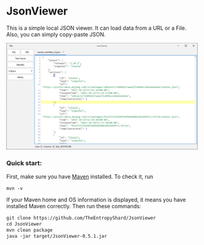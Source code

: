 # JsonViewer
This is a simple local JSON viewer. It can load data from a URL or a File. Also, you can simply copy-paste JSON.

![Screenshot](images/Screenshot.png)

### Quick start:
First, make sure you have [Maven](https://maven.apache.org/) installed. To check it, run
```shell
mvn -v
```
If your Maven home and OS information is displayed, it means you have installed Maven correctly. Then run these commands:
```shell
git clone https://github.com/TheEntropyShard/JsonViewer
cd JsonViewer
mvn clean package
java -jar target/JsonViewer-0.5.1.jar
```